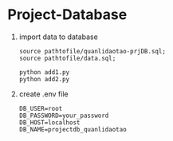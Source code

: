 # Project-Database
1. import data to database
    ```
   source pathtofile/quanlidaotao-prjDB.sql;
   source pathtofile/data.sql;
    ```
   ```
   python add1.py
   python add2.py
   ```
   
3. create .env file
    ```
    DB_USER=root
    DB_PASSWORD=your_password
    DB_HOST=localhost
    DB_NAME=projectdb_quanlidaotao
     ```
